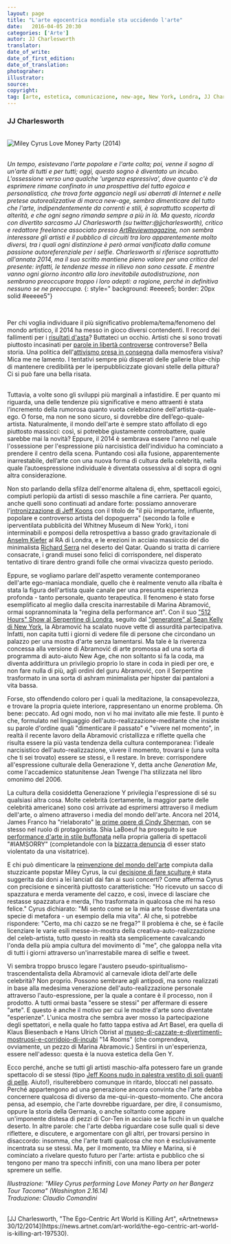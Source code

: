 ```yaml
---
layout: page
title: "L'arte egocentrica mondiale sta uccidendo l'arte"
date:   2016-04-05 20:30
categories: ['Arte'] 
autor: JJ Charlesworth
translator:
date_of_write:
date_of_first_edition:
date_of_translation:
photograher:
illustrator:
source:
copyright: 
tag: [arte, estetica, comunicazione, new-age, New York, Londra, JJ Charlesworth, Jeff Koons, Anselm Kiefer, Richard Serra, Marina Abramović, Jean Twenge, James Franco, Shia LaBoeuf, Miley Cyrus, Klaus Biesenbach, Hans Ulrich Obrist]
---
```


### JJ Charlesworth

<br>
<div class="span12">
<img class="img-responsive" src="https://farm2.staticflickr.com/1488/26053701120_a73a9dc034.jpg" alt="Miley Cyrus Love Money Party (2014)"  class="img-responsive" class="img-rounded"  >
</div>

<br>

*Un tempo, esistevano l'arte popolare e l'arte colta; poi, venne il sogno di un'arte di tutti e per tutti; oggi, questo sogno &egrave; diventato un incubo. L'ossessione verso una qualche 'urgenza espressiva', dove quanto c'&egrave; da esprimere rimane confinato in una prospettiva del tutto egoica e personalistica, che trova forte aggancio negli usi aberrati di Internet e nelle pretese autorealizzative di marca new-age, sembra dimenticare del tutto che l'arte, indipendentemente da correnti e stili, &egrave; soprattutto scoperta di alterit&agrave;, e che ogni segno rimanda sempre a più in là. Ma questo, ricorda con divertito sarcasmo JJ Charlesworth (su twitter:@jjcharlesworth), critico e redattore freelance associato presso [ArtReviewmagazine](http://artreview.com), non sembra interessare gli artisti e il pubblico di circuiti tra loro apparentemente molto diversi, tra i quali ogni distinzione è però ormai vanificata dalla comune passione autoreferenziale per i selfie. Charlesworth si riferisce soprattutto all'annata 2014, ma il suo scritto mantiene pieno valore per una critica del presente: infatti, le tendenze messe in rilievo non sono cessate. E mentre vanno ogni giorno incontro alla loro inevitabile autodistruzione, non sembrano preoccupare troppo i loro adepti: a ragione, perch&eacute; in definitiva nessuno se ne preoccupa.*
{: style=" background:  #eeeee5; border: 20px solid #eeeee5"}

<br>

Per chi voglia individuare il pi&ugrave; significativo problema/tema/fenomeno del mondo artistico, il 2014 ha messo in gioco diversi contendenti. Il record dei fallimenti per i [risultati d'asta](https://news.artnet.com/market/the-biggest-auction-year-ever-202520)? Buttateci un occhio. Artisti che si sono trovati piuttosto incasinati per [parole in libert&agrave; controverse](https://news.artnet.com/art-world/exhibit-b-might-be-offensive-to-some-but-thats-no-reason-to-close-it-down-113418) controverse? Bella storia. Una politica dell'[attivismo presa in consegna](https://news.artnet.com/art-world/after-ferguson-a-new-protest-cultures-challenge-to-art-194601) dalla memosfera visiva? Mica me ne lamento. I tentativi sempre pi&ugrave; disperati delle gallerie blue-chip di mantenere credibilit&agrave; per le iperpubblicizzate giovani stelle della pittura? Ci si pu&ograve; fare una bella risata.

<br>
Tuttavia, a volte sono gli sviluppi pi&ugrave; marginali a infastidire. E per quanto mi riguarda, una delle tendenze pi&ugrave; significative e meno attraenti &egrave; stata l&rsquo;incremento della rumorosa quanto vuota celebrazione dell'artista-quale-ego. O forse, ma non ne sono sicuro, si dovrebbe dire dell&rsquo;ego-quale-artista. Naturalmente, il mondo dell'arte &egrave; sempre stato affollato di ego piuttosto massicci: cos&igrave;, si potrebbe giustamente controbattere, quale sarebbe mai la novit&agrave;? Eppure, il 2014 &egrave; sembrava essere l'anno nel quale l'ossessione per l'espressione pi&ugrave; narcisistica dell'individuo ha cominciato a prendere il centro della scena. Puntando cos&igrave; alla fusione, apparentemente inarrestabile, dell&rsquo;arte con una nuova forma di cultura della celebrit&agrave;, nella quale l&rsquo;autoespressione individuale &egrave; diventata ossessiva al di sopra di ogni altra considerazione.
<br>

Non sto parlando della sfilza dell'enorme altalena di, ehm, spettacoli egoici, compiuti perlopi&ugrave; da artisti di sesso maschile a fine carriera. Per quanto, anche quelli sono continuati ad andare forte: possiamo annoverare l'[intronizzazione di Jeff Koons](https://news.artnet.com/art-world/strictly-critical-video-gopnik-and-viveros-faune-at-the-whitneys-koons-retrospective-50154) con il titolo de &quot;il pi&ugrave; importante, influente, popolare e controverso artista del dopoguerra&quot; (secondo la folle e iperventilata pubblicit&agrave; del Whitney Museum di New York), i toni interminabili e pomposi della retrospettiva a basso grado gravitazionale di [Anselm Kiefer](http://www.artnet.com/artists/anselm-kiefer/) al RA di Londra, e le erezioni in acciaio massiccio del dio minimalista [Richard Serra](https://news.artnet.com/art-world/richard-serras-new-work-in-the-qatari-desert-launches-ecotourism-initiative-9247) nel deserto del Qatar. Quando si tratta di carriere consacrate, i grandi musei sono felici di corrispondere, nel disperato tentativo di tirare dentro grandi folle che ormai vivacizza questo periodo.
<br>

Eppure, se vogliamo parlare dell'aspetto veramente contemporaneo dell'arte ego-maniaca mondiale, quello che &egrave; realmente venuto alla ribalta &egrave; stata la figura dell'artista quale canale per una presunta esperienza profonda - tanto personale, quanto terapeutica. Il fenomeno &egrave; stato forse esemplificato al meglio dalla crescita inarrestabile di Marina Abramović, ormai soprannominata la &quot;regina della performance art&quot;. Con il suo [&quot;512 Hours&quot; Show al Serpentine di Londra](https://news.artnet.com/people/in-london-stunt-marina-abramovic-delivers-empty-room-huh-30445), seguito dal [&quot;generatore&quot; al Sean Kelly di New York](https://news.artnet.com/art-world/marina-abramovic-at-sean-kelly-has-her-fame-become-an-artistic-obstacle-143848), la Abramović ha scalato nuove vette di assurdit&agrave; partecipativa. Infatti, non capita tutti i giorni di vedere file di persone che circondano un palazzo per una mostra d'arte senza lamentarsi. Ma tale &egrave; la riverenza concessa alla versione di Abramović di arte promossa ad una sorta di programma di auto-aiuto New Age, che non soltanto si fa la coda, ma diventa addirittura un privilegio proprio lo stare in coda in piedi per ore, e non fare nulla di pi&ugrave;, agli ordini del guru Abramović, con il Serpentine trasformato in una sorta di ashram minimalista per hipster dai pantaloni a vita bassa.
<br>

Forse, sto offendendo coloro per i quali la meditazione, la consapevolezza, e trovare la propria quiete interiore, rappresentano un enorme problema. Oh bene: peccato. Ad ogni modo, non vi ho mai invitato alle mie feste. Il punto &egrave; che, formulato nel linguaggio dell'auto-realizzazione-meditante che insiste su parole d'ordine quali &quot;dimenticare il passato&quot; e &quot;vivere nel momento&quot;, in realt&agrave; il recente lavoro della Abramović cristallizza e riflette quella che risulta essere la pi&ugrave; vasta tendenza della cultura contemporanea: l'ideale narcisistico dell'auto-realizzazione, vivere il momento, trovarsi e (una volta che ti sei trovato) essere se stessi, e l&igrave; restare. In breve: corrispondere all'espressione culturale della Generazione Y, detta anche _Generation Me_, come l'accademico statunitense Jean Twenge l'ha stilizzata nel libro omonimo del 2006.
<br>

La cultura della cosiddetta Generazione Y privilegia l'espressione di sé su qualsiasi altra cosa. Molte celebrità (certamente, la maggior parte delle celebrità americane) sono così arrivate ad esprimersi attraverso il medium dell'arte, o almeno attraverso i media del mondo dell'arte. Ancora nel 2014, James Franco ha "rielaborato" [le prime opere di Cindy Sherman](https://news.artnet.com/art-world/why-james-francos-cindy-sherman-homage-at-pace-is-not-just-bad-but-offensive-11107), con se stesso nel ruolo di protagonista. Shia LaBoeuf ha proseguito le sue [performance d'arte in stile buffonata](https://news.artnet.com/art-world/shia-labeouf-participates-in-a-performance-mocking-shia-labeouf-142710) nella propria galleria di spettacoli "#IAMSORRY" (completandole con la [bizzarra denuncia](https://news.artnet.com/art-world/shia-labeouf-sexually-assaulted-during-performance-at-cohen-gallery-in-los-angeles-184488) di esser stato violentato da una visitatrice).
<br>

E chi pu&ograve; dimenticare la [reinvenzione del mondo dell'arte](https://news.artnet.com/people/inside-miley-cyruss-exclusive-abmb-concert-188846) compiuta dalla stuzzicante popstar Miley Cyrus, la cui [decisione di fare sculture ](https://news.artnet.com/people/miley-cyrus-makes-erotic-sculptures-95337) &egrave; stata suggerita dai doni a lei lanciati dai fan ai suoi concerti? Come afferma Cyrus con precisione e sincerit&agrave; piuttosto caratteristiche: &quot;Ho ricevuto un sacco di spazzatura e merda veramente del cazzo, e cos&igrave;, invece di lasciare che restasse spazzatura e merda, l'ho trasformata in qualcosa che mi ha reso felice.&quot; Cyrus dichiarato: &quot;Mi sento come se la mia arte fosse diventata una specie di metafora - un esempio della mia vita&quot;. Al che, si potrebbe rispondere: &quot;Certo, ma chi cazzo se ne frega?&quot; Il problema &egrave; che, se &egrave; facile licenziare le varie esili messe-in-mostra della creativa-auto-realizzazione del celeb-artista, tutto questo in realt&agrave; sta semplicemente cavalcando l'onda della pi&ugrave; ampia cultura del movimento di &quot;me&quot;, che galoppa nella vita di tutti i giorni attraverso un'inarrestabile marea di selfie e tweet.
<br>

Vi sembra troppo brusco legare l'austero pseudo-spiritualismo-trascendentalista della Abramović al carnevale idiota dell'arte delle celebrit&agrave;? Non proprio. Possono sembrare agli antipodi, ma sono realizzati in base alla medesima venerazione dell'auto-realizzazione personale attraverso l'auto-espressione, per la quale a contare &egrave; il processo, non il prodotto. A tutti ormai basta &quot;essere se stessi&quot; per affermare di essere &quot;arte&quot;. E questo &egrave; anche il motivo per cui le mostre d'arte sono diventate &quot;esperienze&quot;. L'unica mostra che sembra aver mosso la partecipazione degli spettatori, e nella quale ho fatto tappa estiva ad Art Basel, era quella di Klaus Biesenbach e Hans Ulrich Obrist al [museo-di-cazzate-e-divertimenti-mostruosi-e-corridoio-di-incubi](https://news.artnet.com/art-world/hans-ulrich-obrist-and-klaus-biesenbach-bring-14-rooms-to-art-basel-8564) &quot;14 Rooms&quot; (che comprendeva, ovviamente, un pezzo di Marina Abramovic.) Sentirsi in un'esperienza, essere nell'adesso: questa &egrave; la nuova estetica della Gen Y.
<br>

Ecco perch&eacute;, anche se tutti gli artisti maschio-alfa potessero fare un grande spettacolo di se stessi (tipo [Jeff Koons nudo in palestra vestito di soli guanti di pelle](http://www.artnet.com/artists/jeff-koons/). Aiuto!), risulterebbero comunque in ritardo, bloccati nel passato. Perch&eacute; appartengono ad una generazione ancora convinta che l'arte debba concernere qualcosa di diverso da me-qui-in-questo-momento. Che ancora pensa, ad esempio, che l'arte dovrebbe riguardare, per dire, il consumismo, oppure la storia della Germania, o anche soltanto come appare un'imponente distesa di pezzi di Cor-Ten in acciaio se la ficchi in un qualche deserto. In altre parole: che l'arte debba riguardare cose sulle quali si deve riflettere, e discutere, e argomentare con gli altri, per trovarsi persino in disaccordo: insomma, che l'arte tratti qualcosa che non &egrave; esclusivamente incentrata su se stessi. Ma, per il momento, tra Miley e Marina, si &egrave; cominciato a rivelare questo futuro per l'arte: artista e pubblico che si tengono per mano tra specchi infiniti, con una mano libera per poter spremere un selfie.
<br>


_Illustrazione: "Miley Cyrus performing Love Money Party on her Bangerz Tour Tacoma" (Washington 2.16.14)_
<br>
_Traduzione: Claudio Comandini_

<br>
[JJ Charlesworth, "The Ego-Centric Art World is Killing Art", «Artnetnews» 30/12/2014](https://news.artnet.com/art-world/the-ego-centric-art-world-is-killing-art-197530).


